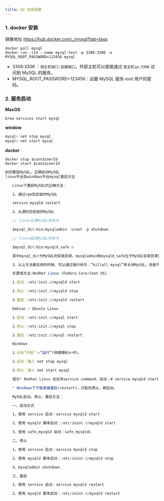```yaml
---
title: 02-安装部署
---
```


### 1. docker 安装

镜像地址 <https://hub.docker.com/_/mysql?tab=tags>

```shell
docker pull mysql
docker run -itd --name mysql-test -p 3306:3306 -e MYSQL_ROOT_PASSWORD=123456 mysql
```

- 3306:3306 ：`宿主机端口:容器端口`，外部主机可以直接通过 `宿主机ip:3306` 访问到 MySQL 的服务。
- MYSQL\_ROOT\_PASSWORD=123456：设置 MySQL 服务 root 用户的密码。

### 2. 服务启动

**MacOS**

    brew services start mysql

**window**

```bash
mysql> net stop mysql
mysql> net start mysql
```

**docker**

    docker stop $containerId
    docker start $containerId

```typescript
如何重启MySQL，正确启动MySQL
linux平台及windows平台mysql重启方法

　　Linux下重启MySQL的正确方法：

　　1、通过rpm包安装的MySQL

　　service mysqld restart

　　2、从源码包安装的MySQL

　　// linux关闭MySQL的命令

　　$mysql_dir/bin/mysqladmin -uroot -p shutdown

　　// linux启动MySQL的命令

　　$mysql_dir/bin/mysqld_safe &

　　其中mysql_dir为MySQL的安装目录，mysqladmin和mysqld_safe位于MySQL安装目录的bin目录下，很容易找到的。

　　3、以上方法都无效的时候，可以通过强行命令：“killall mysql”来关闭MySQL，但是不建议用这样的方式，因为这种野蛮的方法会强行终止MySQL数据库服务，有可能导致表损坏

　　步骤或方法:RedHat Linux (Fedora Core/Cent OS)

　　1.启动：/etc/init.d/mysqld start

　　2.停止：/etc/init.d/mysqld stop

　　3.重启：/etc/init.d/mysqld restart

　　Debian / Ubuntu Linux

　　1.启动：/etc/init.d/mysql start

　　2.停止：/etc/init.d/mysql stop

　　3.重启：/etc/init.d/mysql restart

　　Windows

　　1.点击“开始”->“运行”(快捷键Win+R)。

　　2.启动：输入 net stop mysql

　　3.停止：输入 net start mysql

　　提示* Redhat Linux 也支持service command，启动：# service mysqld start 停止：# service mysqld stop 重启：# service mysqld restart

　　* Windows下不能直接重启(restart)，只能先停止，再启动。

　　MySQL启动，停止，重启方法：

　　一、启动方式

　　1、使用 service 启动：service mysqld start

　　2、使用 mysqld 脚本启动：/etc/inint.d/mysqld start

　　3、使用 safe_mysqld 启动：safe_mysqld&

　　二、停止

　　1、使用 service 启动：service mysqld stop

　　2、使用 mysqld 脚本启动：/etc/inint.d/mysqld stop

　　3、mysqladmin shutdown

　　三、重启

　　1、使用 service 启动：service mysqld restart

　　2、使用 mysqld 脚本启动：/etc/inint.d/mysqld restart
```
